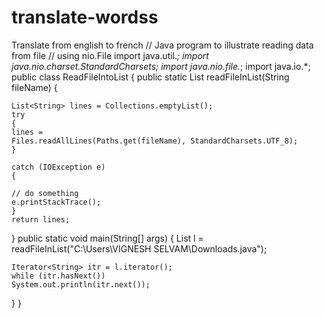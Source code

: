 # translate-wordss
Translate from english to french
// Java program to illustrate reading data from file 
// using nio.File 
import java.util.*; 
import java.nio.charset.StandardCharsets; 
import java.nio.file.*; 
import java.io.*; 
public class ReadFileIntoList 
{ 
public static List<String> readFileInList(String fileName) 
{ 

	List<String> lines = Collections.emptyList(); 
	try
	{ 
	lines = 
	Files.readAllLines(Paths.get(fileName), StandardCharsets.UTF_8); 
	} 

	catch (IOException e) 
	{ 

	// do something 
	e.printStackTrace(); 
	} 
	return lines; 
} 
public static void main(String[] args) 
{ 
	List l = readFileInList("C:\\Users\\VIGNESH SELVAM\\Downloads.java"); 

	Iterator<String> itr = l.iterator(); 
	while (itr.hasNext()) 
	System.out.println(itr.next()); 
} 
}

